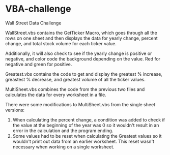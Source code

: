 # VBA-challenge
Wall Street Data Challenge

WallStreet.vbs contains the GetTicker Macro, which goes through all the rows on one sheet and then displays the data for yearly change, percent change, and total stock volume for each ticker value.

Additionally, it will also check to see if the yearly change is positive or negative, and color code the background depending on the value. Red for negative and green for positive.

Greatest.vbs contains the code to get and display the greatest % increase, greastest % decrease, and greatest volume of all the ticker values.

MultiSheet.vbs combines the code from the previous two files and calculates the data for every worksheet in a file.

There were some modifications to MultiSheet.vbs from the single sheet versions:
1. When calculating the percent change, a condition was added to check if the value at the beginning of the year was 0 so it wouldn't result in an error in the calculation and the program ending.
2. Some values had to be reset when calculating the Greatest values so it wouldn't print out data from an earlier worksheet. This reset wasn't necessary when working on a single worksheet.
